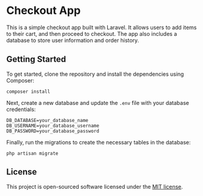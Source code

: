 # Checkout App

This is a simple checkout app built with Laravel. It allows users to add items to their cart, and then proceed to checkout. The app also includes a database to store user information and order history.

## Getting Started

To get started, clone the repository and install the dependencies using Composer:

```
composer install
```

Next, create a new database and update the `.env` file with your database credentials:

```
DB_DATABASE=your_database_name
DB_USERNAME=your_database_username
DB_PASSWORD=your_database_password
```

Finally, run the migrations to create the necessary tables in the database:

```
php artisan migrate
```

## License

This project is open-sourced software licensed under the [MIT license](https://opensource.org/licenses/MIT).
